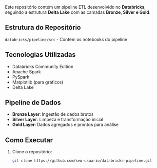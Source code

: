 Este repositório contém um pipeline ETL desenvolvido no **Databricks**, seguindo a estrutura **Delta Lake** com as camadas **Bronze, Silver e Gold**.

## Estrutura do Repositório
`databricks/pipeline/src` - Contém os notebooks do pipeline  

## Tecnologias Utilizadas
- Databricks Community Edition
- Apache Spark
- PySpark
- Matplotlib (para gráficos)
- Delta Lake

## Pipeline de Dados
- **Bronze Layer**: Ingestão de dados brutos
- **Silver Layer**: Limpeza e transformação inicial
- **Gold Layer**: Dados agregados e prontos para análise

## Como Executar
1. Clone o repositório:
   ```bash
   git clone https://github.com/seu-usuario/databricks-pipeline.git
